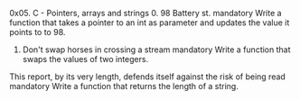0x05. C - Pointers, arrays and strings
0. 98 Battery st.
mandatory
Write a function that takes a pointer to an int as parameter and updates the value it points to to 98.

1. Don't swap horses in crossing a stream
mandatory
Write a function that swaps the values of two integers.

This report, by its very length, defends itself against the risk of being read
mandatory
Write a function that returns the length of a string.
